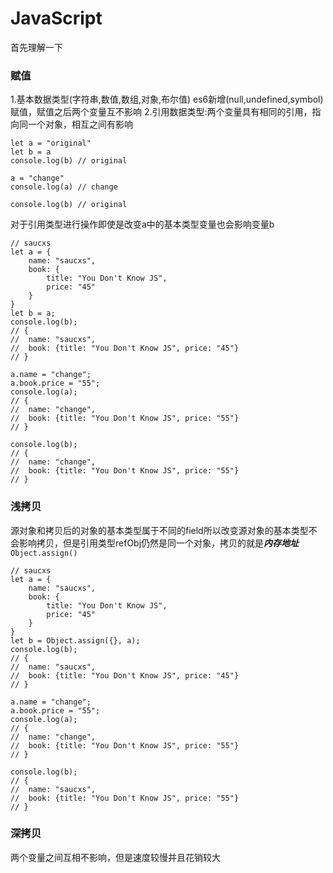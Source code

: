 # JavaScript

首先理解一下
### 赋值  
1.基本数据类型(字符串,数值,数组,对象,布尔值) es6新增(null,undefined,symbol)赋值，赋值之后两个变量互不影响
2.引用数据类型:两个变量具有相同的引用，指向同一个对象，相互之间有影响
```
let a = "original"
let b = a
console.log(b) // original

a = "change"
console.log(a) // change

console.log(b) // original

```
对于引用类型进行操作即使是改变a中的基本类型变量也会影响变量b
```
// saucxs
let a = {
    name: "saucxs",
    book: {
        title: "You Don't Know JS",
        price: "45"
    }
}
let b = a;
console.log(b);
// {
// 	name: "saucxs",
// 	book: {title: "You Don't Know JS", price: "45"}
// } 

a.name = "change";
a.book.price = "55";
console.log(a);
// {
// 	name: "change",
// 	book: {title: "You Don't Know JS", price: "55"}
// } 

console.log(b);
// {
// 	name: "change",
// 	book: {title: "You Don't Know JS", price: "55"}
// }
```
### 浅拷贝
源对象和拷贝后的对象的基本类型属于不同的field所以改变源对象的基本类型不会影响拷贝，但是引用类型refObj仍然是同一个对象，拷贝的就是***内存地址***
`Object.assign()`
```
// saucxs
let a = {
    name: "saucxs",
    book: {
        title: "You Don't Know JS",
        price: "45"
    }
}
let b = Object.assign({}, a);
console.log(b);
// {
// 	name: "saucxs",
// 	book: {title: "You Don't Know JS", price: "45"}
// } 

a.name = "change";
a.book.price = "55";
console.log(a);
// {
// 	name: "change",
// 	book: {title: "You Don't Know JS", price: "55"}
// } 

console.log(b);
// {
// 	name: "saucxs",
// 	book: {title: "You Don't Know JS", price: "55"}
// }
```
### 深拷贝
两个变量之间互相不影响，但是速度较慢并且花销较大
